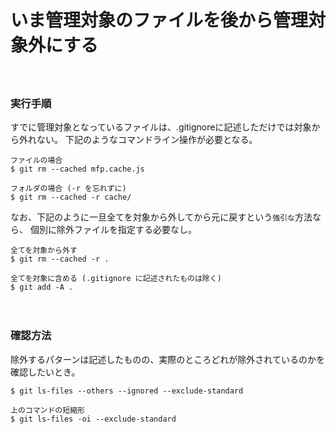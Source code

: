 # いま管理対象のファイルを後から管理対象外にする
　
### 実行手順
すでに管理対象となっているファイルは、.gitignoreに記述しただけでは対象から外れない。
下記のようなコマンドライン操作が必要となる。

```
ファイルの場合
$ git rm --cached mfp.cache.js

フォルダの場合 (-r を忘れずに)
$ git rm --cached -r cache/
```

なお、下記のように一旦全てを対象から外してから元に戻すという`強引な`方法なら、
個別に除外ファイルを指定する必要なし。

```
全てを対象から外す
$ git rm --cached -r .

全てを対象に含める (.gitignore に記述されたものは除く)
$ git add -A .
```
　
### 確認方法
除外するパターンは記述したものの、実際のところどれが除外されているのかを確認したいとき。

```
$ git ls-files --others --ignored --exclude-standard

上のコマンドの短縮形
$ git ls-files -oi --exclude-standard
```
